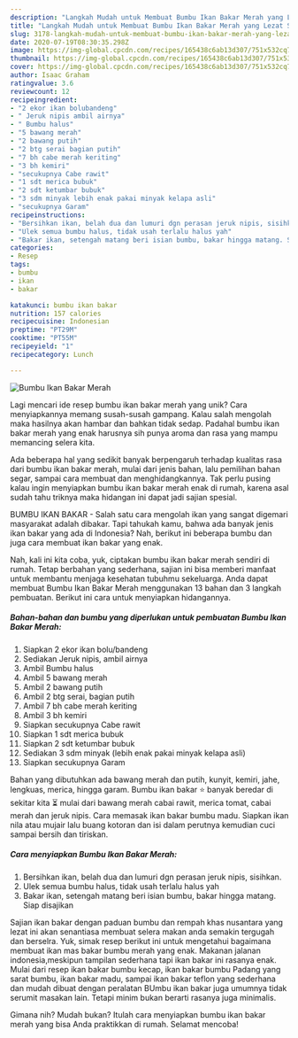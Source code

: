 ```yaml
---
description: "Langkah Mudah untuk Membuat Bumbu Ikan Bakar Merah yang Lezat Sekali"
title: "Langkah Mudah untuk Membuat Bumbu Ikan Bakar Merah yang Lezat Sekali"
slug: 3178-langkah-mudah-untuk-membuat-bumbu-ikan-bakar-merah-yang-lezat-sekali
date: 2020-07-19T08:30:35.298Z
image: https://img-global.cpcdn.com/recipes/165438c6ab13d307/751x532cq70/bumbu-ikan-bakar-merah-foto-resep-utama.jpg
thumbnail: https://img-global.cpcdn.com/recipes/165438c6ab13d307/751x532cq70/bumbu-ikan-bakar-merah-foto-resep-utama.jpg
cover: https://img-global.cpcdn.com/recipes/165438c6ab13d307/751x532cq70/bumbu-ikan-bakar-merah-foto-resep-utama.jpg
author: Isaac Graham
ratingvalue: 3.6
reviewcount: 12
recipeingredient:
- "2 ekor ikan bolubandeng"
- " Jeruk nipis ambil airnya"
- " Bumbu halus"
- "5 bawang merah"
- "2 bawang putih"
- "2 btg serai bagian putih"
- "7 bh cabe merah keriting"
- "3 bh kemiri"
- "secukupnya Cabe rawit"
- "1 sdt merica bubuk"
- "2 sdt ketumbar bubuk"
- "3 sdm minyak lebih enak pakai minyak kelapa asli"
- "secukupnya Garam"
recipeinstructions:
- "Bersihkan ikan, belah dua dan lumuri dgn perasan jeruk nipis, sisihkan."
- "Ulek semua bumbu halus, tidak usah terlalu halus yah"
- "Bakar ikan, setengah matang beri isian bumbu, bakar hingga matang. Siap disajikan"
categories:
- Resep
tags:
- bumbu
- ikan
- bakar

katakunci: bumbu ikan bakar 
nutrition: 157 calories
recipecuisine: Indonesian
preptime: "PT29M"
cooktime: "PT55M"
recipeyield: "1"
recipecategory: Lunch

---
```



![Bumbu Ikan Bakar Merah](https://img-global.cpcdn.com/recipes/165438c6ab13d307/751x532cq70/bumbu-ikan-bakar-merah-foto-resep-utama.jpg)

Lagi mencari ide resep bumbu ikan bakar merah yang unik? Cara menyiapkannya memang susah-susah gampang. Kalau salah mengolah maka hasilnya akan hambar dan bahkan tidak sedap. Padahal bumbu ikan bakar merah yang enak harusnya sih punya aroma dan rasa yang mampu memancing selera kita.

Ada beberapa hal yang sedikit banyak berpengaruh terhadap kualitas rasa dari bumbu ikan bakar merah, mulai dari jenis bahan, lalu pemilihan bahan segar, sampai cara membuat dan menghidangkannya. Tak perlu pusing kalau ingin menyiapkan bumbu ikan bakar merah enak di rumah, karena asal sudah tahu triknya maka hidangan ini dapat jadi sajian spesial.

BUMBU IKAN BAKAR - Salah satu cara mengolah ikan yang sangat digemari masyarakat adalah dibakar. Tapi tahukah kamu, bahwa ada banyak jenis ikan bakar yang ada di Indonesia? Nah, berikut ini beberapa bumbu dan juga cara membuat ikan bakar yang enak.


Nah, kali ini kita coba, yuk, ciptakan bumbu ikan bakar merah sendiri di rumah. Tetap berbahan yang sederhana, sajian ini bisa memberi manfaat untuk membantu menjaga kesehatan tubuhmu sekeluarga. Anda dapat membuat Bumbu Ikan Bakar Merah menggunakan 13 bahan dan 3 langkah pembuatan. Berikut ini cara untuk menyiapkan hidangannya.

<!--inarticleads1-->

##### Bahan-bahan dan bumbu yang diperlukan untuk pembuatan Bumbu Ikan Bakar Merah:

1. Siapkan 2 ekor ikan bolu/bandeng
1. Sediakan  Jeruk nipis, ambil airnya
1. Ambil  Bumbu halus
1. Ambil 5 bawang merah
1. Ambil 2 bawang putih
1. Ambil 2 btg serai, bagian putih
1. Ambil 7 bh cabe merah keriting
1. Ambil 3 bh kemiri
1. Siapkan secukupnya Cabe rawit
1. Siapkan 1 sdt merica bubuk
1. Siapkan 2 sdt ketumbar bubuk
1. Sediakan 3 sdm minyak (lebih enak pakai minyak kelapa asli)
1. Siapkan secukupnya Garam


Bahan yang dibutuhkan ada bawang merah dan putih, kunyit, kemiri, jahe, lengkuas, merica, hingga garam. Bumbu ikan bakar ⭐ banyak beredar di sekitar kita ⏳ mulai dari bawang merah cabai rawit, merica tomat, cabai merah dan jeruk nipis. Cara memasak ikan bakar bumbu madu. Siapkan ikan nila atau mujair lalu buang kotoran dan isi dalam perutnya kemudian cuci sampai bersih dan tiriskan. 

<!--inarticleads2-->

##### Cara menyiapkan Bumbu Ikan Bakar Merah:

1. Bersihkan ikan, belah dua dan lumuri dgn perasan jeruk nipis, sisihkan.
1. Ulek semua bumbu halus, tidak usah terlalu halus yah
1. Bakar ikan, setengah matang beri isian bumbu, bakar hingga matang. Siap disajikan


Sajian ikan bakar dengan paduan bumbu dan rempah khas nusantara yang lezat ini akan senantiasa membuat selera makan anda semakin tergugah dan berselra. Yuk, simak resep berikut ini untuk mengetahui bagaimana membuat ikan mas bakar bumbu merah yang enak. Makanan jalanan indonesia,meskipun tampilan sederhana tapi ikan bakar ini rasanya enak. Mulai dari resep ikan bakar bumbu kecap, ikan bakar bumbu Padang yang sarat bumbu, ikan bakar madu, sampai ikan bakar teflon yang sederhana dan mudah dibuat dengan peralatan BUmbu ikan bakar juga umumnya tidak serumit masakan lain. Tetapi minim bukan berarti rasanya juga minimalis. 

Gimana nih? Mudah bukan? Itulah cara menyiapkan bumbu ikan bakar merah yang bisa Anda praktikkan di rumah. Selamat mencoba!
